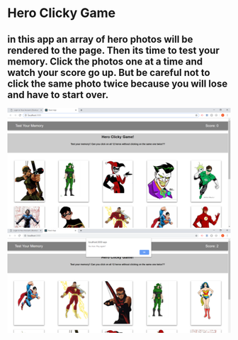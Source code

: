 # Hero Clicky Game
## in this app an array of hero photos will be rendered to the page.  Then its time to test your memory.  Click the photos one at a time and watch your score go up.  But be careful not to click the same photo twice because you will lose and have to start over.  
![alt text](images/hero1.PNG)
![alt text](images/hero2.PNG)